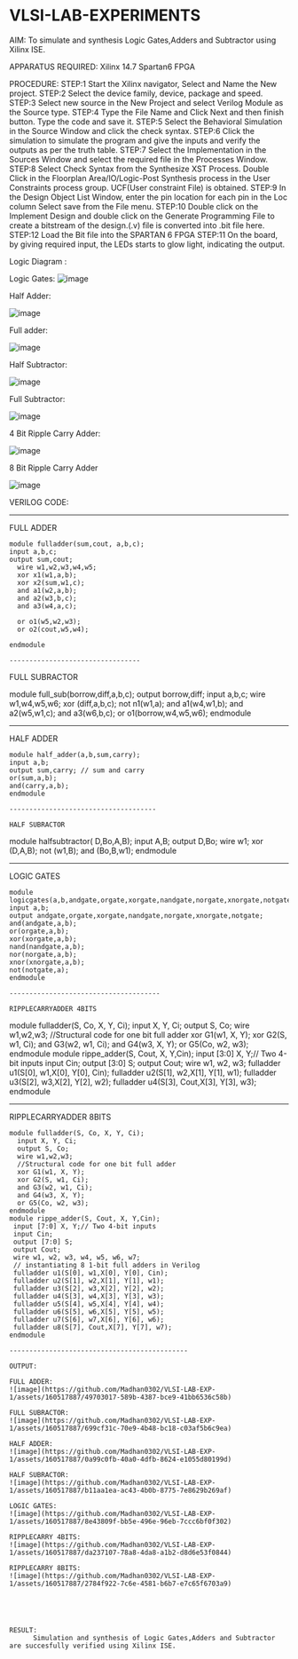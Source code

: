 # VLSI-LAB-EXPERIMENTS
AIM: To simulate and synthesis Logic Gates,Adders and Subtractor using Xilinx ISE.

APPARATUS REQUIRED: Xilinx 14.7 Spartan6 FPGA

PROCEDURE: STEP:1 Start the Xilinx navigator, Select and Name the New project. STEP:2 Select the device family, device, package and speed. STEP:3 Select new source in the New Project and select Verilog Module as the Source type. STEP:4 Type the File Name and Click Next and then finish button. Type the code and save it. STEP:5 Select the Behavioral Simulation in the Source Window and click the check syntax. STEP:6 Click the simulation to simulate the program and give the inputs and verify the outputs as per the truth table. STEP:7 Select the Implementation in the Sources Window and select the required file in the Processes Window. STEP:8 Select Check Syntax from the Synthesize XST Process. Double Click in the Floorplan Area/IO/Logic-Post Synthesis process in the User Constraints process group. UCF(User constraint File) is obtained. STEP:9 In the Design Object List Window, enter the pin location for each pin in the Loc column Select save from the File menu. STEP:10 Double click on the Implement Design and double click on the Generate Programming File to create a bitstream of the design.(.v) file is converted into .bit file here. STEP:12 Load the Bit file into the SPARTAN 6 FPGA STEP:11 On the board, by giving required input, the LEDs starts to glow light, indicating the output.

Logic Diagram :

Logic Gates:
![image](https://github.com/navaneethans/VLSI-LAB-EXPERIMENTS/assets/6987778/ee17970c-3ac9-4603-881b-88e2825f41a4)


Half Adder:

![image](https://github.com/navaneethans/VLSI-LAB-EXPERIMENTS/assets/6987778/0e1ecb96-0c25-4556-832b-aeeedfdfe7b9)


Full adder:

![image](https://github.com/navaneethans/VLSI-LAB-EXPERIMENTS/assets/6987778/9bb3964c-438f-469d-a3de-c1cca6f323fb)


Half Subtractor:

![image](https://github.com/navaneethans/VLSI-LAB-EXPERIMENTS/assets/6987778/731470b7-eb4e-49f8-8bb7-2994052a7184)



Full Subtractor:

![image](https://github.com/navaneethans/VLSI-LAB-EXPERIMENTS/assets/6987778/d66f874b-c1f2-44b3-a035-7149b56430c1)


4 Bit Ripple Carry Adder:

![image](https://github.com/Madhan0302/VLSI-LAB-EXP-1/assets/160517887/24e31608-c29b-481e-82a4-4778e0967e45)


8 Bit Ripple Carry Adder

![image](https://github.com/navaneethans/VLSI-LAB-EXPERIMENTS/assets/6987778/7385a408-40a5-4203-8050-b72818622d79)



VERILOG CODE:

----------------------------------

FULL ADDER
~~~
module fulladder(sum,cout, a,b,c);
input a,b,c;
output sum,cout;
  wire w1,w2,w3,w4,w5;
  xor x1(w1,a,b);
  xor x2(sum,w1,c);  
  and a1(w2,a,b);
  and a2(w3,b,c);
  and a3(w4,a,c);
  
  or o1(w5,w2,w3);
  or o2(cout,w5,w4);
    
endmodule

---------------------------------
~~~
FULL SUBRACTOR

module full_sub(borrow,diff,a,b,c);
output borrow,diff;
input a,b,c;
wire w1,w4,w5,w6;
xor (diff,a,b,c);
not n1(w1,a);
and a1(w4,w1,b);
and a2(w5,w1,c);
and a3(w6,b,c);
or o1(borrow,w4,w5,w6);
endmodule

-------------------------------------

HALF ADDER
~~~
module half_adder(a,b,sum,carry);
input a,b;
output sum,carry; // sum and carry
or(sum,a,b);
and(carry,a,b);
endmodule

-------------------------------------

HALF SUBRACTOR
~~~
module halfsubtractor( D,Bo,A,B);
input A,B;
output D,Bo;
wire w1;
xor (D,A,B);
not (w1,B);
and (Bo,B,w1);
endmodule

-------------------------------------

LOGIC GATES
~~~
module logicgates(a,b,andgate,orgate,xorgate,nandgate,norgate,xnorgate,notgate);
input a,b;
output andgate,orgate,xorgate,nandgate,norgate,xnorgate,notgate;
and(andgate,a,b);
or(orgate,a,b);
xor(xorgate,a,b);
nand(nandgate,a,b);  
nor(norgate,a,b);
xnor(xnorgate,a,b);
not(notgate,a);
endmodule

--------------------------------------

RIPPLECARRYADDER 4BITS
~~~
module fulladder(S, Co, X, Y, Ci);
  input X, Y, Ci;
  output S, Co;
  wire w1,w2,w3;
  //Structural code for one bit full adder
  xor G1(w1, X, Y);
  xor G2(S, w1, Ci);
  and G3(w2, w1, Ci);
  and G4(w3, X, Y);
  or G5(Co, w2, w3);
endmodule
module rippe_adder(S, Cout, X, Y,Cin);
 input [3:0] X, Y;// Two 4-bit inputs
 input Cin;
 output [3:0] S;
 output Cout;
 wire w1, w2, w3;
 fulladder u1(S[0], w1,X[0], Y[0], Cin);
 fulladder u2(S[1], w2,X[1], Y[1], w1);
 fulladder u3(S[2], w3,X[2], Y[2], w2);
 fulladder u4(S[3], Cout,X[3], Y[3], w3);
endmodule

-----------------------------------------------

RIPPLECARRYADDER 8BITS
~~~
module fulladder(S, Co, X, Y, Ci);
  input X, Y, Ci;
  output S, Co;
  wire w1,w2,w3;
  //Structural code for one bit full adder
  xor G1(w1, X, Y);
  xor G2(S, w1, Ci);
  and G3(w2, w1, Ci);
  and G4(w3, X, Y);
  or G5(Co, w2, w3);
endmodule
module rippe_adder(S, Cout, X, Y,Cin);
 input [7:0] X, Y;// Two 4-bit inputs
 input Cin;
 output [7:0] S;
 output Cout;
 wire w1, w2, w3, w4, w5, w6, w7;
 // instantiating 8 1-bit full adders in Verilog
 fulladder u1(S[0], w1,X[0], Y[0], Cin);
 fulladder u2(S[1], w2,X[1], Y[1], w1);
 fulladder u3(S[2], w3,X[2], Y[2], w2);
 fulladder u4(S[3], w4,X[3], Y[3], w3);
 fulladder u5(S[4], w5,X[4], Y[4], w4);
 fulladder u6(S[5], w6,X[5], Y[5], w5);
 fulladder u7(S[6], w7,X[6], Y[6], w6);
 fulladder u8(S[7], Cout,X[7], Y[7], w7);
endmodule

---------------------------------------------

OUTPUT:

FULL ADDER:
![image](https://github.com/Madhan0302/VLSI-LAB-EXP-1/assets/160517887/49703017-589b-4387-bce9-41bb6536c58b)

FULL SUBRACTOR:
![image](https://github.com/Madhan0302/VLSI-LAB-EXP-1/assets/160517887/699cf31c-70e9-4b48-bc18-c03af5b6c9ea)

HALF ADDER:
![image](https://github.com/Madhan0302/VLSI-LAB-EXP-1/assets/160517887/0a99c0fb-40a0-4dfb-8624-e1055d80199d)

HALF SUBRACTOR:
![image](https://github.com/Madhan0302/VLSI-LAB-EXP-1/assets/160517887/b11aa1ea-ac43-4b0b-8775-7e8629b269af)

LOGIC GATES:
![image](https://github.com/Madhan0302/VLSI-LAB-EXP-1/assets/160517887/8e43809f-bb5e-496e-96eb-7ccc6bf0f302)

RIPPLECARRY 4BITS:
![image](https://github.com/Madhan0302/VLSI-LAB-EXP-1/assets/160517887/da237107-78a8-4da8-a1b2-d8d6e53f0844)

RIPPLECARRY 8BITS:
![image](https://github.com/Madhan0302/VLSI-LAB-EXP-1/assets/160517887/2784f922-7c6e-4581-b6b7-e7c65f6703a9)





RESULT:
      Simulation and synthesis of Logic Gates,Adders and Subtractor are succesfully verified using Xilinx ISE.


